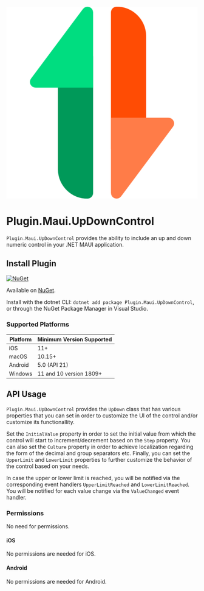 ![](nuget.png)
# Plugin.Maui.UpDownControl

`Plugin.Maui.UpDownControl` provides the ability to include an up and down numeric control in your .NET MAUI application.

## Install Plugin

[![NuGet](https://img.shields.io/nuget/v/Plugin.Maui.Feature.svg?label=NuGet)](https://www.nuget.org/packages/Plugin.Maui.Feature/)

Available on [NuGet](http://www.nuget.org/packages/Plugin.Maui.UpDownControl).

Install with the dotnet CLI: `dotnet add package Plugin.Maui.UpDownControl`, or through the NuGet Package Manager in Visual Studio.

### Supported Platforms

| Platform | Minimum Version Supported |
|----------|---------------------------|
| iOS      | 11+                       |
| macOS    | 10.15+                    |
| Android  | 5.0 (API 21)              |
| Windows  | 11 and 10 version 1809+   |

## API Usage

`Plugin.Maui.UpDownControl` provides the `UpDown` class that has various properties that you can set in order to customize the UI of the control and/or customize its functionallity.

Set the `InitialValue` property in order to set the initial value from which the control will start to increment/decrement based on the `Step` property.
You can also set the `Culture` property in order to achieve localization regarding the form of the decimal and group separators etc.
Finally, you can set the `UpperLimit` and `LowerLimit` properties to further customize the behavior of the control based on your needs.

In case the upper or lower limit is reached, you will be notified via the corresponding event handlers `UpperLimitReached` and `LowerLimitReached`.
You will be notified for each value change via the `ValueChanged` event handler.

### Permissions

No need for permissions.

#### iOS

No permissions are needed for iOS.

#### Android

No permissions are needed for Android.
